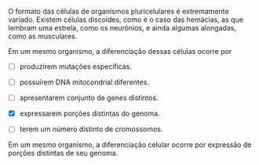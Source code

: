 

O formato das células de organismos pluricelulares é extremamente variado. Existem células discoides, como é o caso das hemácias, as que lembram uma estrela, como os neurônios, e ainda algumas alongadas, como as musculares.

Em um mesmo organismo, a diferenciação dessas células ocorre por



- [ ] produzirem mutações específicas.
- [ ] possuírem DNA mitocondrial diferentes.
- [ ] apresentarem conjunto de genes distintos.
- [x] expressarem porções distintas do genoma.
- [ ] terem um número distinto de cromossomos.


Em um mesmo organismo, a diferenciação celular ocorre por expressão de porções distintas de seu genoma.

        
